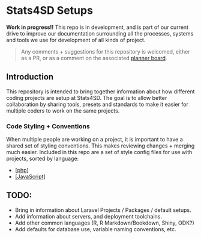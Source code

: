 # Stats4SD Setups
**Work in progress!!** This repo is in development, and is part of our current drive to improve our documentation surrounding all the processes, systems and tools we use for development of all kinds of project.

> Any comments + suggestions for this repository is welcomed, either as a PR, or as a comment on the associated [planner board](https://tasks.office.com/stats4sd.org/Home/PlanViews/H9d9yYoNjkOX_E6QkzwSCZYAChYQ?Type=PlanLink&Channel=Link&CreatedTime=637610158209220000).

## Introduction
This repository is intended to bring together information about how different coding projects are setup at Stats4SD. The goal is to allow better collaboration by sharing tools, presets and standards to make it easier for multiple coders to work on the same projects.

### Code Styling + Conventions
When multiple people are working on a project, it is important to have a shared set of styling conventions. This makes reviewing changes + merging much easier. Included in this repo are a set of style config files for use with projects, sorted by language:
- [[php]](php/Readme.md)
- [[JavaScript]](js/Readme.md)

## TODO:
- Bring in information about Laravel Projects / Packages / default setups.
- Add information about servers, and deployment toolchains.
- Add other common languages (R, R Markdown/Bookdown, Shiny, ODK?)
- Add defaults for database use, variable naming conventions, etc.

